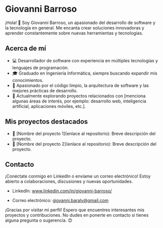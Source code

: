 # Giovanni Barroso

¡Hola! 👋 Soy Giovanni Barroso, un apasionado del desarrollo de software y la tecnología en general. Me encanta crear soluciones innovadoras y aprender constantemente sobre nuevas herramientas y tecnologías.

## Acerca de mí

- 💻 Desarrollador de software con experiencia en múltiples tecnologías y lenguajes de programación.
- 🎓 Graduado en Ingeniería Informática, siempre buscando expandir mis conocimientos.
- 🌱 Apasionado por el código limpio, la arquitectura de software y las mejores prácticas de desarrollo.
- 🔭 Actualmente explorando proyectos relacionados con [menciona algunas áreas de interés, por ejemplo: desarrollo web, inteligencia artificial, aplicaciones móviles, etc.].

## Mis proyectos destacados

- 🚀 [Nombre del proyecto 1](enlace al repositorio): Breve descripción del proyecto.
- 🌟 [Nombre del proyecto 2](enlace al repositorio): Breve descripción del proyecto.

## Contacto

¡Conéctate conmigo en LinkedIn o envíame un correo electrónico! Estoy abierto a colaboraciones, discusiones y nuevas oportunidades.

- LinkedIn: www.linkedin.com/in/giovanni-barroso/

- Correo electrónico: giovanni.baralv@gmail.com

¡Gracias por visitar mi perfil! Espero que encuentres interesantes mis proyectos y contribuciones. No dudes en ponerte en contacto si tienes alguna pregunta o sugerencia. 😊
